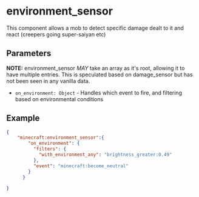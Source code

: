 # environment_sensor

This component allows a mob to detect specific damage dealt to it and react (creepers going super-saiyan etc)

## Parameters
**NOTE:** environment\_sensor *MAY* take an array as it's root, allowing it to have multiple entries. 
This is speculated based on damage\_sensor but has not been seen in any vanilla data.

* `on_environment: Object` - Handles which event to fire, and filtering based on environmental conditions

## Example

````json
{
    "minecraft:environment_sensor":{
        "on_environment": {
          "filters": {
            "with_environment_any": "brightness_greater:0.49"
          },
          "event": "minecraft:become_neutral"
        }
      }
    
}
````